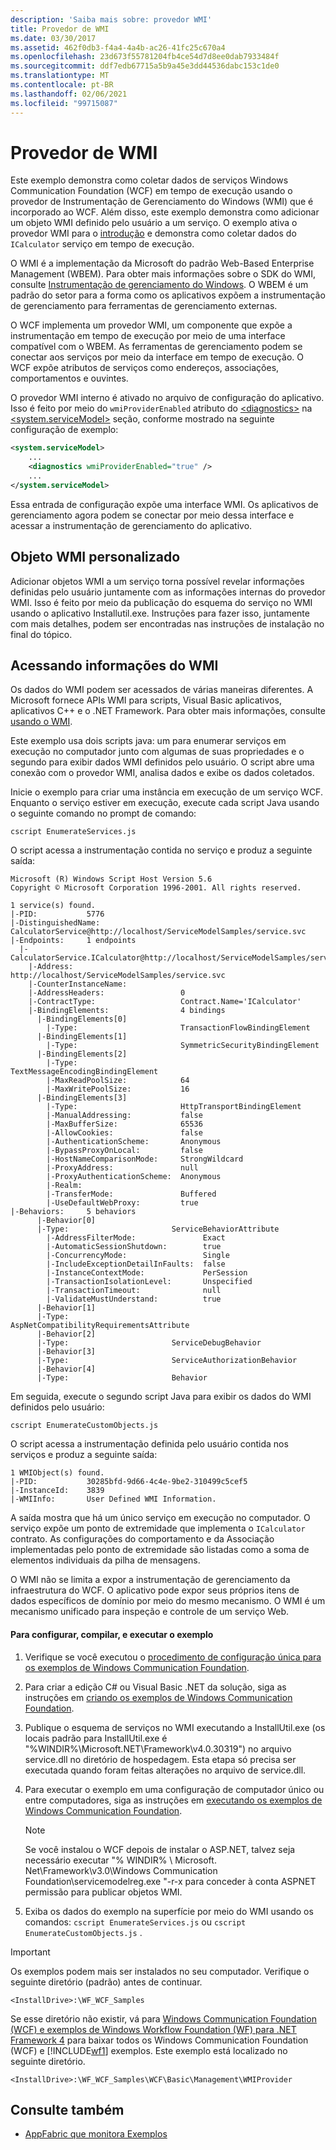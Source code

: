 ```yaml
---
description: 'Saiba mais sobre: provedor WMI'
title: Provedor de WMI
ms.date: 03/30/2017
ms.assetid: 462f0db3-f4a4-4a4b-ac26-41fc25c670a4
ms.openlocfilehash: 23d673f55781204fb4ce54d7d8ee0dab7933484f
ms.sourcegitcommit: ddf7edb67715a5b9a45e3dd44536dabc153c1de0
ms.translationtype: MT
ms.contentlocale: pt-BR
ms.lasthandoff: 02/06/2021
ms.locfileid: "99715087"
---
```

# <a name="wmi-provider"></a>Provedor de WMI

Este exemplo demonstra como coletar dados de serviços Windows Communication Foundation (WCF) em tempo de execução usando o provedor de Instrumentação de Gerenciamento do Windows (WMI) que é incorporado ao WCF. Além disso, este exemplo demonstra como adicionar um objeto WMI definido pelo usuário a um serviço. O exemplo ativa o provedor WMI para o [introdução](getting-started-sample.md) e demonstra como coletar dados do `ICalculator` serviço em tempo de execução.  
  
 O WMI é a implementação da Microsoft do padrão Web-Based Enterprise Management (WBEM). Para obter mais informações sobre o SDK do WMI, consulte [Instrumentação de gerenciamento do Windows](/windows/desktop/WmiSdk/wmi-start-page). O WBEM é um padrão do setor para a forma como os aplicativos expõem a instrumentação de gerenciamento para ferramentas de gerenciamento externas.  
  
 O WCF implementa um provedor WMI, um componente que expõe a instrumentação em tempo de execução por meio de uma interface compatível com o WBEM. As ferramentas de gerenciamento podem se conectar aos serviços por meio da interface em tempo de execução. O WCF expõe atributos de serviços como endereços, associações, comportamentos e ouvintes.  
  
 O provedor WMI interno é ativado no arquivo de configuração do aplicativo. Isso é feito por meio do `wmiProviderEnabled` atributo do [\<diagnostics>](../../configure-apps/file-schema/wcf/diagnostics.md) na [\<system.serviceModel>](../../configure-apps/file-schema/wcf/system-servicemodel.md) seção, conforme mostrado na seguinte configuração de exemplo:  
  
```xml  
<system.serviceModel>  
    ...  
    <diagnostics wmiProviderEnabled="true" />  
    ...  
</system.serviceModel>  
```  
  
 Essa entrada de configuração expõe uma interface WMI. Os aplicativos de gerenciamento agora podem se conectar por meio dessa interface e acessar a instrumentação de gerenciamento do aplicativo.  
  
## <a name="custom-wmi-object"></a>Objeto WMI personalizado  

 Adicionar objetos WMI a um serviço torna possível revelar informações definidas pelo usuário juntamente com as informações internas do provedor WMI. Isso é feito por meio da publicação do esquema do serviço no WMI usando o aplicativo Installutil.exe. Instruções para fazer isso, juntamente com mais detalhes, podem ser encontradas nas instruções de instalação no final do tópico.  
  
## <a name="accessing-wmi-information"></a>Acessando informações do WMI  

Os dados do WMI podem ser acessados de várias maneiras diferentes. A Microsoft fornece APIs WMI para scripts, Visual Basic aplicativos, aplicativos C++ e o .NET Framework. Para obter mais informações, consulte [usando o WMI](/windows/desktop/wmisdk/using-wmi).
  
 Este exemplo usa dois scripts java: um para enumerar serviços em execução no computador junto com algumas de suas propriedades e o segundo para exibir dados WMI definidos pelo usuário. O script abre uma conexão com o provedor WMI, analisa dados e exibe os dados coletados.  
  
 Inicie o exemplo para criar uma instância em execução de um serviço WCF. Enquanto o serviço estiver em execução, execute cada script Java usando o seguinte comando no prompt de comando:  
  
```console  
cscript EnumerateServices.js  
```  
  
 O script acessa a instrumentação contida no serviço e produz a seguinte saída:  
  
```console  
Microsoft (R) Windows Script Host Version 5.6  
Copyright © Microsoft Corporation 1996-2001. All rights reserved.  
  
1 service(s) found.  
|-PID:           5776  
|-DistinguishedName:  CalculatorService@http://localhost/ServiceModelSamples/service.svc  
|-Endpoints:     1 endpoints  
  |-CalculatorService.ICalculator@http://localhost/ServiceModelSamples/service.svc  
    |-Address:                        http://localhost/ServiceModelSamples/service.svc  
    |-CounterInstanceName:  
    |-AddressHeaders:                 0  
    |-ContractType:                   Contract.Name='ICalculator'  
    |-BindingElements:                4 bindings  
      |-BindingElements[0]  
        |-Type:                       TransactionFlowBindingElement  
      |-BindingElements[1]  
        |-Type:                       SymmetricSecurityBindingElement  
      |-BindingElements[2]  
        |-Type:                       TextMessageEncodingBindingElement  
        |-MaxReadPoolSize:            64  
        |-MaxWritePoolSize:           16  
      |-BindingElements[3]  
        |-Type:                       HttpTransportBindingElement  
        |-ManualAddressing:           false  
        |-MaxBufferSize:              65536  
        |-AllowCookies:               false  
        |-AuthenticationScheme:       Anonymous  
        |-BypassProxyOnLocal:         false  
        |-HostNameComparisonMode:     StrongWildcard  
        |-ProxyAddress:               null  
        |-ProxyAuthenticationScheme:  Anonymous  
        |-Realm:  
        |-TransferMode:               Buffered  
        |-UseDefaultWebProxy:         true  
|-Behaviors:     5 behaviors  
      |-Behavior[0]  
      |-Type:                       ServiceBehaviorAttribute  
        |-AddressFilterMode:               Exact  
        |-AutomaticSessionShutdown:        true  
        |-ConcurrencyMode:                 Single  
        |-IncludeExceptionDetailInFaults:  false  
        |-InstanceContextMode:             PerSession  
        |-TransactionIsolationLevel:       Unspecified  
        |-TransactionTimeout:              null  
        |-ValidateMustUnderstand:          true  
      |-Behavior[1]  
      |-Type:                       AspNetCompatibilityRequirementsAttribute  
      |-Behavior[2]  
      |-Type:                       ServiceDebugBehavior  
      |-Behavior[3]  
      |-Type:                       ServiceAuthorizationBehavior  
      |-Behavior[4]  
      |-Type:                       Behavior  
```  
  
 Em seguida, execute o segundo script Java para exibir os dados do WMI definidos pelo usuário:  
  
```console  
cscript EnumerateCustomObjects.js  
```  
  
 O script acessa a instrumentação definida pelo usuário contida nos serviços e produz a seguinte saída:  
  
```console
1 WMIObject(s) found.  
|-PID:           30285bfd-9d66-4c4e-9be2-310499c5cef5  
|-InstanceId:    3839  
|-WMIInfo:       User Defined WMI Information.  
```  
  
 A saída mostra que há um único serviço em execução no computador. O serviço expõe um ponto de extremidade que implementa o `ICalculator` contrato. As configurações do comportamento e da Associação implementadas pelo ponto de extremidade são listadas como a soma de elementos individuais da pilha de mensagens.  
  
 O WMI não se limita a expor a instrumentação de gerenciamento da infraestrutura do WCF. O aplicativo pode expor seus próprios itens de dados específicos de domínio por meio do mesmo mecanismo. O WMI é um mecanismo unificado para inspeção e controle de um serviço Web.  
  
#### <a name="to-set-up-build-and-run-the-sample"></a>Para configurar, compilar, e executar o exemplo  
  
1. Verifique se você executou o [procedimento de configuração única para os exemplos de Windows Communication Foundation](one-time-setup-procedure-for-the-wcf-samples.md).  
  
2. Para criar a edição C# ou Visual Basic .NET da solução, siga as instruções em [criando os exemplos de Windows Communication Foundation](building-the-samples.md).  
  
3. Publique o esquema de serviços no WMI executando a InstallUtil.exe (os locais padrão para InstallUtil.exe é "%WINDIR%\Microsoft.NET\Framework\v4.0.30319") no arquivo service.dll no diretório de hospedagem. Esta etapa só precisa ser executada quando foram feitas alterações no arquivo de service.dll.
  
4. Para executar o exemplo em uma configuração de computador único ou entre computadores, siga as instruções em [executando os exemplos de Windows Communication Foundation](running-the-samples.md).  
  
    > [!NOTE]
    > Se você instalou o WCF depois de instalar o ASP.NET, talvez seja necessário executar "% WINDIR% \ Microsoft. Net\Framework\v3.0\Windows Communication Foundation\servicemodelreg.exe "-r-x para conceder à conta ASPNET permissão para publicar objetos WMI.  
  
5. Exiba os dados do exemplo na superfície por meio do WMI usando os comandos: `cscript EnumerateServices.js` ou `cscript EnumerateCustomObjects.js` .  
  
> [!IMPORTANT]
> Os exemplos podem mais ser instalados no seu computador. Verifique o seguinte diretório (padrão) antes de continuar.  
>
> `<InstallDrive>:\WF_WCF_Samples`  
>
> Se esse diretório não existir, vá para [Windows Communication Foundation (WCF) e exemplos de Windows Workflow Foundation (WF) para .NET Framework 4](https://www.microsoft.com/download/details.aspx?id=21459) para baixar todos os Windows Communication Foundation (WCF) e [!INCLUDE[wf1](../../../../includes/wf1-md.md)] exemplos. Este exemplo está localizado no seguinte diretório.  
>
> `<InstallDrive>:\WF_WCF_Samples\WCF\Basic\Management\WMIProvider`  
  
## <a name="see-also"></a>Consulte também

- [AppFabric que monitora Exemplos](/previous-versions/appfabric/ff383407(v=azure.10))
